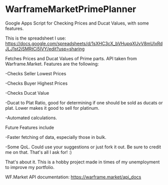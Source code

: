 # WarframeMarketPrimePlanner

Google Apps Script for Checking Prices and Ducat Values, with some features.

This is the spreadsheet I use: https://docs.google.com/spreadsheets/d/1sXHC3cX_bVHupqXUvV8mUlxRdJLJ1st2jSMRtCi5IVY/edit?usp=sharing

Fetches Prices and Ducat Values of Prime parts. API taken from Warframe.Market. Features are the following:

-Checks Seller Lowest Prices

-Checks Buyer Highest Prices

-Checks Ducat Value

-Ducat to Plat Ratio, good for determining if one should be sold as ducats or plat. Lower makes it good to sell for platinum.

-Automated calculations.

Future Features include

-Faster fetching of data, especially those in bulk.

-Some QoL. Could use your suggestions or just fork it out. Be sure to credit me on that. That's all I ask for! :)

That's about it. This is a hobby project made in times of my unemployment to improve my portfolio.

WF.Market API documentation: https://warframe.market/api_docs
